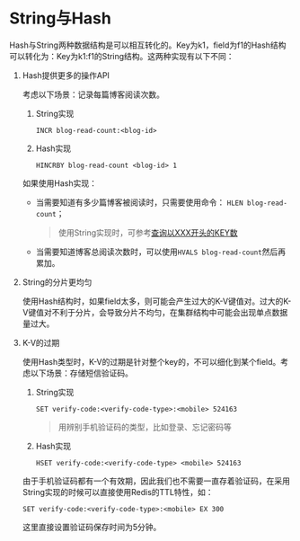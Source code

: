 # String与Hash
Hash与String两种数据结构是可以相互转化的。Key为k1，field为f1的Hash结构可以转化为：Key为k1:f1的String结构。这两种实现有以下不同：

1. Hash提供更多的操作API

    考虑以下场景：记录每篇博客阅读次数。
    1. String实现
    
        `INCR blog-read-count:<blog-id>`
    2. Hash实现
    
        `HINCRBY blog-read-count <blog-id> 1`
        
    如果使用Hash实现：
    
    - 当需要知道有多少篇博客被阅读时，只需要使用命令： `HLEN blog-read-count`；
        > 使用String实现时，可参考[查询以XXX开头的KEY数](/7-其它/7.1-查询以XXX开头的KEY数.md)
    - 当需要知道博客总阅读次数时，可以使用`HVALS blog-read-count`然后再累加。
    
2. String的分片更均匀

    使用Hash结构时，如果field太多，则可能会产生过大的K-V键值对。过大的K-V键值对不利于分片，会导致分片不均匀，在集群结构中可能会出现单点数据量过大。
    
3. K-V的过期

    使用Hash类型时，K-V的过期是针对整个key的，不可以细化到某个field。考虑以下场景：存储短信验证码。
    1. String实现
    
        `SET verify-code:<verify-code-type>:<mobile> 524163`
        
        > 用<verify-code-type>辨别手机验证码的类型，比如登录、忘记密码等
    2. Hash实现
    
        `HSET verify-code:<verify-code-type> <mobile> 524163`
        
    由于手机验证码都有一个有效期，因此我们也不需要一直存着验证码，在采用String实现的时候可以直接使用Redis的TTL特性，如：
    
    `SET verify-code:<verify-code-type>:<mobile> EX 300`
    
    这里直接设置验证码保存时间为5分钟。